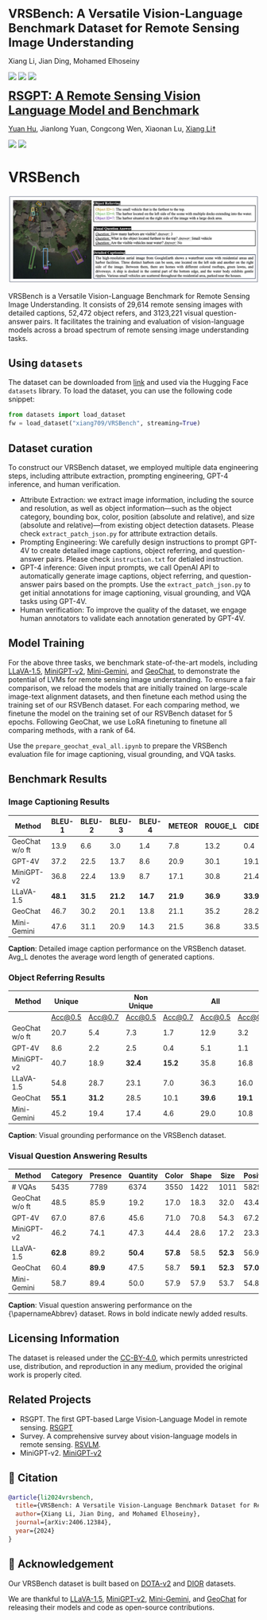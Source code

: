 
<font size='5'>**VRSBench: A Versatile Vision-Language Benchmark Dataset for Remote Sensing Image Understanding**</font>

Xiang Li, Jian Ding, Mohamed Elhoseiny

<a href='https://vrsbench.github.io'><img src='https://img.shields.io/badge/Project-Page-Green'></a> <a href='https://arxiv.org/abs/2406.12384'><img src='https://img.shields.io/badge/Paper-Arxiv-red'></a>  <a href='https://huggingface.co/datasets/xiang709/VRSBench'><img src='https://img.shields.io/badge/%F0%9F%A4%97%20Hugging%20Face-Spaces-blue'>

<font size='5'>**RSGPT: A Remote Sensing Vision Language Model and Benchmark**</font>

[Yuan Hu](https://scholar.google.com.sg/citations?user=NFRuz4kAAAAJ&hl=zh-CN), Jianlong Yuan, Congcong Wen, Xiaonan Lu, [Xiang Li☨](https://xiangli.ac.cn)

<a href='https://github.com/Lavender105/RSGPT'><img src='https://img.shields.io/badge/Project-Page-Green'></a> <a href='https://arxiv.org/abs/2307.15266'><img src='https://img.shields.io/badge/Paper-Arxiv-red'></a>


# VRSBench
<center>
    <img src="fig_example.png" alt="VRSBench is a Versatile Vision-Language Benchmark for Remote Sensing Image Understanding.">
</center>

VRSBench is a Versatile Vision-Language Benchmark for Remote Sensing Image Understanding. It consists of 29,614 remote sensing images with detailed captions, 52,472 object refers, and 3123,221 visual question-answer pairs. It facilitates the training and evaluation of vision-language models across a broad spectrum of remote sensing image understanding tasks. 

## Using `datasets`

The dataset can be downloaded from [link](https://huggingface.co/datasets/xiang709/VRSBench) and used via the Hugging Face `datasets` library. To load the dataset, you can use the following code snippet:

```python
from datasets import load_dataset
fw = load_dataset("xiang709/VRSBench", streaming=True)
```

## Dataset curation
To construct our VRSBench dataset, we employed multiple data engineering steps, including attribute
extraction, prompting engineering, GPT-4 inference, and human verification. 

- Attribute Extraction: we extract image information, including the source and resolution, as well as object information—such as the object category, bounding box, color, position (absolute and relative), and size (absolute and relative)—from existing object detection datasets. Please check ```extract_patch_json.py``` for attribute extraction details.
- Prompting Engineering: We carefully design instructions to prompt GPT-4V to create detailed image captions, object referring, and question-answer pairs. Please check ```instruction.txt``` for detialed instruction.
- GPT-4 inference: Given input prompts, we call OpenAI API to automatically generate image captions, object referring, and question-answer pairs based on the prompts. Use the ```extract_patch_json.py``` to get initial annotations for image captioning, visual grounding, and VQA tasks using GPT-4V.
- Human verification: To improve the quality of the dataset, we engage human annotators to validate each annotation generated by GPT-4V.


## Model Training
For the above three tasks, we benchmark state-of-the-art models, including [LLaVA-1.5](https://github.com/haotian-liu/LLaVA), [MiniGPT-v2](https://github.com/Vision-CAIR/MiniGPT-4), [Mini-Gemini](https://github.com/dvlab-research/MGM), and [GeoChat](https://github.com/mbzuai-oryx/GeoChat), to demonstrate the potential of LVMs for remote sensing image understanding. To ensure a fair comparison, we reload the models that are initially trained on large-scale image-text alignment datasets, and then finetune each method using the training set of our RSVBench dataset. For each comparing method, we finetune the model on the training set of our RSVBench dataset for 5 epochs. Following GeoChat, we use LoRA finetuning to finetune all comparing methods, with a rank of 64. 

Use the ```prepare_geochat_eval_all.ipynb``` to prepare the VRSBench evaluation file for image captioning, visual grounding, and VQA tasks.

## Benchmark Results
### Image Captioning Results
| Method                   | BLEU-1 | BLEU-2 | BLEU-3 | BLEU-4 | METEOR | ROUGE_L | CIDEr | Avg_L |
|--------------------------|--------|--------|--------|--------|--------|---------|-------|-------|
| GeoChat w/o ft       | 13.9   | 6.6    | 3.0    | 1.4    | 7.8    | 13.2    | 0.4   | 36    |
| GPT-4V               | 37.2   | 22.5   | 13.7   | 8.6    | 20.9   | 30.1    | 19.1  | 67    |
| MiniGPT-v2           | 36.8   | 22.4   | 13.9   | 8.7    | 17.1   | 30.8    | 21.4  | 37    |
| LLaVA-1.5            | **48.1** | **31.5** | **21.2** | **14.7** | **21.9** | **36.9** | **33.9** | 49    |
| GeoChat              | 46.7   | 30.2   | 20.1   | 13.8   | 21.1   | 35.2    | 28.2  | 52    |
Mini-Gemini     | 47.6   | 31.1   | 20.9   | 14.3   | 21.5   | 36.8    | 33.5  | 47    |

**Caption**: Detailed image caption performance on the VRSBench dataset. Avg\_L denotes the average word length of generated captions.

### Object Referring Results
| Method                        | Unique       |          | Non Unique  |          | All       |          |
|-------------------------------|--------------|----------|-------------|----------|-----------|----------|
|                               | Acc@0.5      | Acc@0.7  | Acc@0.5     | Acc@0.7  | Acc@0.5   | Acc@0.7  |
| GeoChat w/o ft      | 20.7             | 5.4    | 7.3              | 1.7    | 12.9              | 3.2    |
| GPT-4V                  | 8.6              | 2.2    | 2.5              | 0.4    | 5.1               | 1.1    |
| MiniGPT-v2          | 40.7             | 18.9   | **32.4**         | **15.2** | 35.8             | 16.8   |
| LLaVA-1.5           | 54.8             | 28.7   | 23.1             | 7.0    | 36.3              | 16.0   |
| GeoChat             | **55.1**         | **31.2** | 28.5           | 10.1   | **39.6**          | **19.1** |
| Mini-Gemini         | 45.2             | 19.4   | 17.4             | 4.6    | 29.0              | 10.8   |

**Caption**: Visual grounding performance on the VRSBench dataset. 


### Visual Question Answering Results
| Method                  | Category | Presence | Quantity | Color | Shape | Size | Position | Direction | Scene | Reasoning | Avg.  |
|-------------------------|----------|----------|----------|-------|-------|------|----------|-----------|-------|-----------|-------|
| # VQAs                  | 5435     | 7789     | 6374     | 3550  | 1422  | 1011 | 5829     | 477       | 4620  | 902       |       |
| GeoChat w/o ft      | 48.5     | 85.9     | 19.2     | 17.0  | 18.3  | 32.0 | 43.4     | 42.1      | 44.2  | 57.4      | 40.8  |
| GPT-4V                  | 67.0     | 87.6     | 45.6     | 71.0  | 70.8  | 54.3 | 67.2     | 50.7      | 69.8  | 72.4      | 65.6  |
| MiniGPT-v2          | 46.2     | 74.1     | 47.3     | 44.4  | 28.6  | 17.2 | 23.3     | 15.3      | 38.7  | 36.3      | 37.1  |
| LLaVA-1.5           | **62.8** | 89.2     | **50.4** | **57.8** | 58.5 | **52.3** | 56.9     | **50.7** | **66.0** | **64.9** | **60.9** |
| GeoChat             | 60.4     | **89.9** | 47.5     | 58.7  | **59.1** | **52.3** | **57.0** | 50.3      | 66.1  | **64.9** | 60.6  |
| Mini-Gemini         | 58.7     | 89.4     | 50.0     | 57.9  | 57.9  | 53.7 | 54.8     | 50.1      | 65.0  | 64.3      | 60.2  |

**Caption**: Visual question answering performance on the {\papernameAbbrev} dataset. Rows in bold indicate newly added results.

## Licensing Information
The dataset is released under the [CC-BY-4.0]([https://creativecommons.org/licenses/by-nc/4.0/deed.en](https://creativecommons.org/licenses/by/4.0/deed.en)), which permits unrestricted use, distribution, and reproduction in any medium, provided the original work is properly cited.

## Related Projects
- RSGPT. The first GPT-based Large Vision-Language Model in remote sensing. [RSGPT](https://github.com/Lavender105/RSGPT) 
- Survey. A comprehensive survey about vision-language models in remote sensing. [RSVLM](https://arxiv.org/pdf/2305.05726.pdf).
- MiniGPT-v2. [MiniGPT-v2](https://github.com/Vision-CAIR/MiniGPT-4)
## 📜 Citation

```bibtex
@article{li2024vrsbench,
  title={VRSBench: A Versatile Vision-Language Benchmark Dataset for Remote Sensing Image Understanding},
  author={Xiang Li, Jian Ding, and Mohamed Elhoseiny},
  journal={arXiv:2406.12384},
  year={2024}
}
```

## 🙏 Acknowledgement
Our VRSBench dataset is built based on [DOTA-v2](https://captain-whu.github.io/DOTA/dataset.html) and [DIOR](https://gcheng-nwpu.github.io/#Datasets) datasets.

We are thankful to [LLaVA-1.5](https://github.com/haotian-liu/LLaVA), [MiniGPT-v2](https://github.com/Vision-CAIR/MiniGPT-4), [Mini-Gemini](https://github.com/dvlab-research/MGM), and [GeoChat](https://github.com/mbzuai-oryx/GeoChat) for releasing their models and code as open-source contributions.

